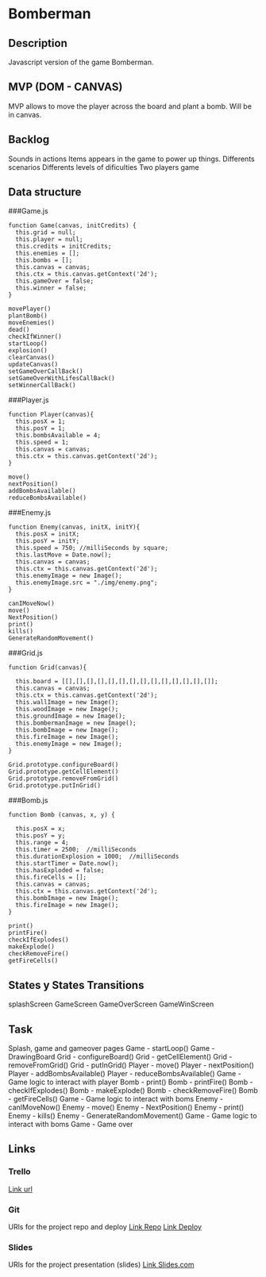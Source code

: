 # Bomberman

## Description
Javascript version of the game Bomberman.


## MVP (DOM - CANVAS)
MVP allows to move the player across the board and plant a bomb. Will be in canvas.


## Backlog
Sounds in actions
Items appears in the game to power up things.
Differents scenarios
Differents levels of dificulties
Two players game

## Data structure

###Game.js
```
function Game(canvas, initCredits) {
  this.grid = null;
  this.player = null;
  this.credits = initCredits;
  this.enemies = [];
  this.bombs = [];
  this.canvas = canvas;
  this.ctx = this.canvas.getContext('2d');
  this.gameOver = false;
  this.winner = false;
}

movePlayer()
plantBomb()
moveEnemies()
dead()
checkIfWinner()
startLoop()
explosion()
clearCanvas()
updateCanvas()
setGameOverCallBack() 
setGameOverWithLifesCallBack()
setWinnerCallBack()
```



###Player.js
```
function Player(canvas){
  this.posX = 1;
  this.posY = 1;
  this.bombsAvailable = 4;
  this.speed = 1;
  this.canvas = canvas;
  this.ctx = this.canvas.getContext('2d');
}

move()
nextPosition()
addBombsAvailable()
reduceBombsAvailable()
```

###Enemy.js
```
function Enemy(canvas, initX, initY){
  this.posX = initX;
  this.posY = initY;
  this.speed = 750; //milliSeconds by square;
  this.lastMove = Date.now();
  this.canvas = canvas;
  this.ctx = this.canvas.getContext('2d');
  this.enemyImage = new Image();
  this.enemyImage.src = "./img/enemy.png";
}

canIMoveNow()
move()
NextPosition()
print()
kills()
GenerateRandomMovement()
```

###Grid.js
```
function Grid(canvas){

  this.board = [[],[],[],[],[],[],[],[],[],[],[],[],[],[]];
  this.canvas = canvas;
  this.ctx = this.canvas.getContext('2d');
  this.wallImage = new Image();
  this.woodImage = new Image();
  this.groundImage = new Image();
  this.bombermanImage = new Image();
  this.bombImage = new Image();
  this.fireImage = new Image();
  this.enemyImage = new Image();
}

Grid.prototype.configureBoard()
Grid.prototype.getCellElement()
Grid.prototype.removeFromGrid()
Grid.prototype.putInGrid()
```

###Bomb.js
```
function Bomb (canvas, x, y) {

  this.posX = x;
  this.posY = y;
  this.range = 4;
  this.timer = 2500;  //milliSeconds
  this.durationExplosion = 1000;  //milliSeconds
  this.startTimer = Date.now();
  this.hasExploded = false;
  this.fireCells = [];
  this.canvas = canvas;
  this.ctx = this.canvas.getContext('2d');
  this.bombImage = new Image();
  this.fireImage = new Image();
}

print()
printFire()
checkIfExplodes()
makeExplode()
checkRemoveFire()
getFireCells()
```

## States y States Transitions
splashScreen
GameScreen
GameOverScreen
GameWinScreen


## Task
Splash, game and gameover pages
Game - startLoop()
Game - DrawingBoard
Grid - configureBoard()
Grid - getCellElement()
Grid - removeFromGrid()
Grid - putInGrid()
Player - move()
Player - nextPosition()
Player -  addBombsAvailable()
Player - reduceBombsAvailable()
Game - Game logic to interact with player
Bomb - print()
Bomb - printFire()
Bomb - checkIfExplodes()
Bomb - makeExplode()
Bomb - checkRemoveFire()
Bomb - getFireCells()
Game - Game logic to interact with boms
Enemy - canIMoveNow()
Enemy - move()
Enemy - NextPosition()
Enemy - print()
Enemy - kills()
Enemy - GenerateRandomMovement()
Game - Game logic to interact with boms
Game - Game over




## Links


### Trello
[Link url](https://trello.com)


### Git
URls for the project repo and deploy
[Link Repo](http://github.com)
[Link Deploy](http://github.com)


### Slides
URls for the project presentation (slides)
[Link Slides.com](http://slides.com)